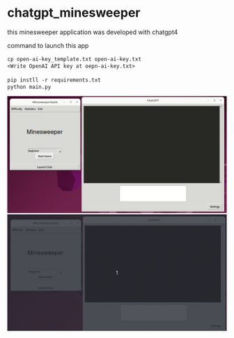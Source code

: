 # chatgpt_minesweeper
this minesweeper application was developed with chatgpt4

command to launch this app
```
cp open-ai-key_template.txt open-ai-key.txt
<Write OpenAI API key at oepn-ai-key.txt>

pip instll -r requirements.txt
python main.py
```


![usage1](./docs/pics/example_father.gif)
![usage2](./docs/pics/example_teacher.gif)